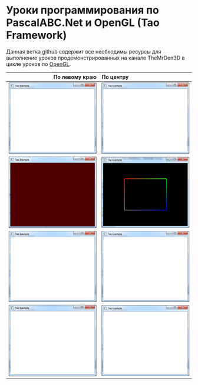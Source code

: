 
# Уроки программирования по PascalABC.Net и OpenGL (Tao Framework) 

Данная ветка github содержит все необходимы ресурсы для выполнение уроков продемонстрированных на канале TheMrDen3D в цикле уроков по [OpenGL](https://www.youtube.com/watch?v=8l9sJ2d9lJM&list=PLaHMNOpHDYwoEfnxIRn93AOMTKej-JJ53).

| По левому краю | По центру |
|----:|:----------|
|[![image](res/l1s.png "Урок №0. Что такое OpenGL")](res/l0.png)|[![image](res/l1s.png "Урок №1. Как узнать версию OpenGL")](res/l1.png)|
|[![image](res/l2s.png "Урок №2. Меняющийся цвет заднего фона")](res/l2.png) | [![image](res/l3s.png "Урок №3. Создание первого примитива")](res/l3.png)|
|[![image](res/l1s.png "Урок №0. Что такое OpenGL")](res/l0.png)|[![image](res/l1s.png "Урок №1. Как узнать версию OpenGL")](res/l1.png) |
|[![image](res/l1s.png "Урок №0. Что такое OpenGL")](res/l0.png)|[![image](res/l1s.png "Урок №1. Как узнать версию OpenGL")](res/l1.png) |

